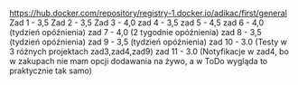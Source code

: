 https://hub.docker.com/repository/registry-1.docker.io/adikac/first/general
Zad 1 - 3,5
Zad 2 - 3,5
Zad 3 - 4,0
zad 4 - 3,5
zad 5 - 4,5
zad 6 - 4,0 (tydzień opóźnienia)
zad 7 - 4,0 (2 tygodnie opóźnienia)
zad 8 - 3,5 (tydzień opóźnienia)
zad 9 - 3,5 (tydzień opóźnienia)
zad 10 - 3.0 (Testy w 3 różnych projektach zad3,zad4,zad9)
zad 11 - 3.0 (Notyfikacje w zad4, bo w zakupach nie mam opcji dodawania na żywo, a w ToDo wygląda to praktycznie tak samo)
